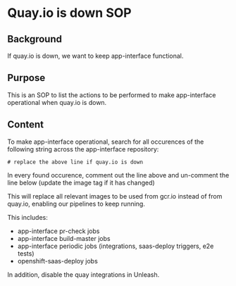 # Quay.io is down SOP

## Background

If quay.io is down, we want to keep app-interface functional.

## Purpose

This is an SOP to list the actions to be performed to make app-interface operational when quay.io is down.

## Content

To make app-interface operational, search for all occurences of the following string across the app-interface repository:
```
# replace the above line if quay.io is down
```

In every found occurence, comment out the line above and un-comment the line below (update the image tag if it has changed)

This will replace all relevant images to be used from gcr.io instead of from quay.io, enabling our pipelines to keep running.

This includes:
- app-interface pr-check jobs
- app-interface build-master jobs
- app-interface periodic jobs (integrations, saas-deploy triggers, e2e tests)
- openshift-saas-deploy jobs

In addition, disable the quay integrations in Unleash.
